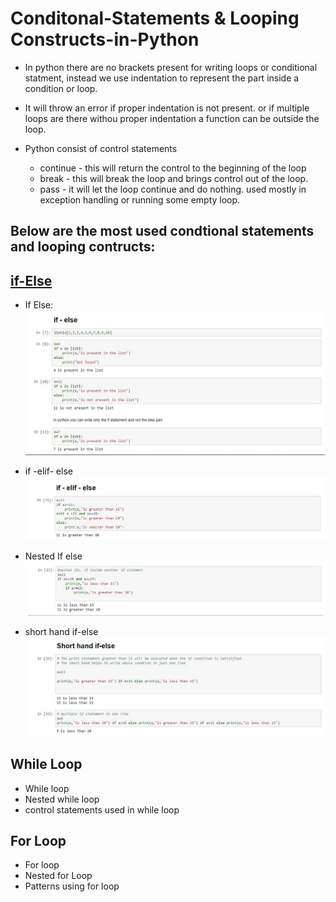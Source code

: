 # Conditonal-Statements & Looping Constructs-in-Python
* In python there are no brackets present for writing loops or conditional statment, instead we use indentation to represent the part inside a condition or loop.
* It will throw an error if proper indentation is not present. or if multiple loops are there withou proper indentation a function can be outside the loop.

* Python consist of control statements
  * continue - this will return the control to the beginning of the loop
  * break - this will break the loop and brings control out of the loop.
  * pass - it will let the loop continue and do nothing. used mostly in exception handling or running some empty loop.
  
## Below are the most used condtional statements and looping contructs:

## [if-Else](https://github.com/Ankit-Khule/Conditonal-Statements-Looping-Constructs-in-Python/blob/master/if-else.ipynb)

* If Else:
![if-else](https://github.com/Ankit-Khule/Conditonal-Statements-Looping-Constructs-in-Python/blob/master/images/if-else.JPG)

* if -elif- else
![if-elif](https://github.com/Ankit-Khule/Conditonal-Statements-Looping-Constructs-in-Python/blob/master/images/if-elif.JPG)

* Nested If else
![nestedif-else](https://github.com/Ankit-Khule/Conditonal-Statements-Looping-Constructs-in-Python/blob/master/images/Nestedif.JPG)

* short hand if-else
![shorthandif-else](https://github.com/Ankit-Khule/Conditonal-Statements-Looping-Constructs-in-Python/blob/master/images/shorthandif.JPG)

## While Loop
* While loop
* Nested while loop
* control statements used in while loop

## For Loop
* For loop 
* Nested for Loop
* Patterns using for loop
